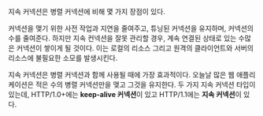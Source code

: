 지속 커넥션은 병렬 커넥션에 비해 몇 가지 장점이 있다.

커넥션을 맺기 위한 사전 작업과 지연을 줄여주고, 튜닝된 커넥션을 유지하며, 커넥션의 수를 줄여준다.
하지만 지속 컨넥션을 잘못 관리할 경우, 계속 연결된 상태로 있는 수많은 커넥션이 쌓이게 될 것이다. 이는 로컬의 리소스 그리고 원격의 클라이언트와 서버의 리소스에 불필요한 소모를 발생시킨다.

지속 커넥션은 병렬 커넥션과 함께 사용될 때에 가장 효과적이다.
오늘날 많은 웹 애플리케이션은 적은 수의 병렬 커넥션만을 맺고 그것을 유지한다. 두 가지 지속 커넥션 타입이 있는데, HTTP/1.0+에는 **keep-alive 커넥션**이 있고 HTTP/1.1에는 **지속 커넥션**이 있다.
